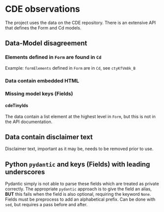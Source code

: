 # CDE observations  

The project uses the data on the CDE repository. There is an extensive API that defines the Form and Cd models. 

## Data-Model disagreement  

### Elements defined in `Form`  are found in `Cd` 
Example: 
`formElements` defined in `Form` are in `Cd`, see `ctyKfVm8k_B`

### Data contain embedded HTML  

### Missing model keys (Fields)  
#### cdeTinyIds  
The data contain a list element at the highest level in `Form`, but this is not in the API documentation.

## Data contain disclaimer text 
Disclaimer text, important as it may be, needs to be removed prior to use. 

## Python `pydantic` and keys (Fields) with leading underscores  
Pydantic simply is not able to parse these fields which are treated as private correctly. 
The appropriate `pydantic` approach is to give the field an alias, **BUT** this fails
when the field is also optional, requiring the keyword `None`.   
Fields must be preprocess to add an alphabetical prefix. 
Can be done with `sed`, but requires a pass before and after.
